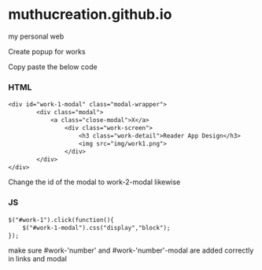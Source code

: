 # muthucreation.github.io
my personal web

Create popup for works 

Copy paste the below code

<h3>HTML</h3>

    <div id="work-1-modal" class="modal-wrapper">
    		<div class="modal">
    			<a class="close-modal">X</a>	
    				<div class="work-screen">
    					<h3 class="work-detail">Reader App Design</h3>
    					<img src="img/work1.png">
    				</div>
    		</div>
    </div>

Change the id of the modal to work-2-modal likewise

<h3>JS</h3>
    			
	$("#work-1").click(function(){
		$("#work-1-modal").css("display","block");
	});
	
make sure #work-'number' and #work-'number'-modal are added correctly in links and modal
